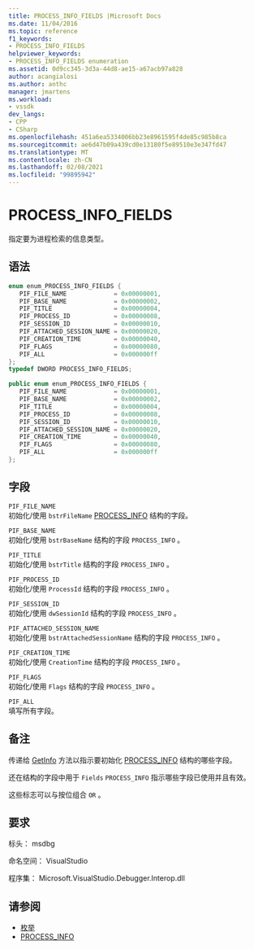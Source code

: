 ```yaml
---
title: PROCESS_INFO_FIELDS |Microsoft Docs
ms.date: 11/04/2016
ms.topic: reference
f1_keywords:
- PROCESS_INFO_FIELDS
helpviewer_keywords:
- PROCESS_INFO_FIELDS enumeration
ms.assetid: 0d9cc345-3d3a-44d8-ae15-a67acb97a828
author: acangialosi
ms.author: anthc
manager: jmartens
ms.workload:
- vssdk
dev_langs:
- CPP
- CSharp
ms.openlocfilehash: 451a6ea5334006bb23e8961595f4de85c985b8ca
ms.sourcegitcommit: ae6d47b09a439cd0e13180f5e89510e3e347fd47
ms.translationtype: MT
ms.contentlocale: zh-CN
ms.lasthandoff: 02/08/2021
ms.locfileid: "99895942"
---
```

# <a name="process_info_fields"></a>PROCESS_INFO_FIELDS
指定要为进程检索的信息类型。

## <a name="syntax"></a>语法

```cpp
enum enum_PROCESS_INFO_FIELDS { 
   PIF_FILE_NAME             = 0x00000001,
   PIF_BASE_NAME             = 0x00000002,
   PIF_TITLE                 = 0x00000004,
   PIF_PROCESS_ID            = 0x00000008,
   PIF_SESSION_ID            = 0x00000010,
   PIF_ATTACHED_SESSION_NAME = 0x00000020,
   PIF_CREATION_TIME         = 0x00000040,
   PIF_FLAGS                 = 0x00000080,
   PIF_ALL                   = 0x000000ff
};
typedef DWORD PROCESS_INFO_FIELDS;
```

```csharp
public enum enum_PROCESS_INFO_FIELDS { 
   PIF_FILE_NAME             = 0x00000001,
   PIF_BASE_NAME             = 0x00000002,
   PIF_TITLE                 = 0x00000004,
   PIF_PROCESS_ID            = 0x00000008,
   PIF_SESSION_ID            = 0x00000010,
   PIF_ATTACHED_SESSION_NAME = 0x00000020,
   PIF_CREATION_TIME         = 0x00000040,
   PIF_FLAGS                 = 0x00000080,
   PIF_ALL                   = 0x000000ff
};
```

## <a name="fields"></a>字段
 `PIF_FILE_NAME`\
 初始化/使用 `bstrFileName` [PROCESS_INFO](../../../extensibility/debugger/reference/process-info.md) 结构的字段。

 `PIF_BASE_NAME`\
 初始化/使用 `bstrBaseName` 结构的字段 `PROCESS_INFO` 。

 `PIF_TITLE`\
 初始化/使用 `bstrTitle` 结构的字段 `PROCESS_INFO` 。

 `PIF_PROCESS_ID`\
 初始化/使用 `ProcessId` 结构的字段 `PROCESS_INFO` 。

 `PIF_SESSION_ID`\
 初始化/使用 `dwSessionId` 结构的字段 `PROCESS_INFO` 。

 `PIF_ATTACHED_SESSION_NAME`\
 初始化/使用 `bstrAttachedSessionName` 结构的字段 `PROCESS_INFO` 。

 `PIF_CREATION_TIME`\
 初始化/使用 `CreationTime` 结构的字段 `PROCESS_INFO` 。

 `PIF_FLAGS`\
 初始化/使用 `Flags` 结构的字段 `PROCESS_INFO` 。

 `PIF_ALL`\
 填写所有字段。

## <a name="remarks"></a>备注
 传递给 [GetInfo](../../../extensibility/debugger/reference/idebugprocess2-getinfo.md) 方法以指示要初始化 [PROCESS_INFO](../../../extensibility/debugger/reference/process-info.md) 结构的哪些字段。

 还在结构的字段中用于 `Fields` `PROCESS_INFO` 指示哪些字段已使用并且有效。

 这些标志可以与按位组合 `OR` 。

## <a name="requirements"></a>要求
 标头： msdbg

 命名空间： VisualStudio

 程序集： Microsoft.VisualStudio.Debugger.Interop.dll

## <a name="see-also"></a>请参阅
- [枚举](../../../extensibility/debugger/reference/enumerations-visual-studio-debugging.md)
- [PROCESS_INFO](../../../extensibility/debugger/reference/process-info.md)
